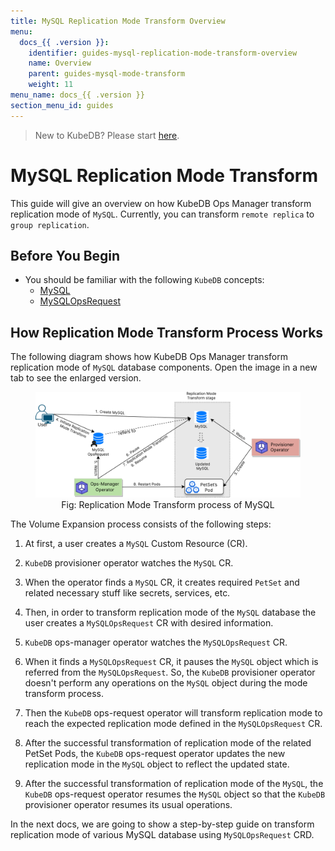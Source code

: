 ```yaml
---
title: MySQL Replication Mode Transform Overview
menu:
  docs_{{ .version }}:
    identifier: guides-mysql-replication-mode-transform-overview
    name: Overview
    parent: guides-mysql-mode-transform
    weight: 11
menu_name: docs_{{ .version }}
section_menu_id: guides
---
```


> New to KubeDB? Please start [here](/docs/README.md).

# MySQL Replication Mode Transform

This guide will give an overview on how KubeDB Ops Manager transform replication mode of `MySQL`. Currently, you can transform `remote replica` to `group replication`.

## Before You Begin

- You should be familiar with the following `KubeDB` concepts:
    - [MySQL](/docs/guides/mysql/concepts/mysqldatabase)
    - [MySQLOpsRequest](/docs/guides/mysql/concepts/opsrequest)

## How Replication Mode Transform Process Works

The following diagram shows how KubeDB Ops Manager transform replication mode of `MySQL` database components. Open the image in a new tab to see the enlarged version.

<figure align="center">
<img alt="Volume Expansion process of MySQL" src="/docs/guides/mysql/replication-mode-transform/overview/images/replication-mode-transform.svg">
<figcaption align="center">Fig: Replication Mode Transform process of MySQL</figcaption>
</figure>

The Volume Expansion process consists of the following steps:

1. At first, a user creates a `MySQL` Custom Resource (CR).

2. `KubeDB` provisioner operator watches the `MySQL` CR.

3. When the operator finds a `MySQL` CR, it creates required `PetSet` and related necessary stuff like secrets, services, etc.

4. Then, in order to transform replication mode of the `MySQL` database the user creates a `MySQLOpsRequest` CR with desired information.

5. `KubeDB` ops-manager operator watches the `MySQLOpsRequest` CR.

6. When it finds a `MySQLOpsRequest` CR, it pauses the `MySQL` object which is referred from the `MySQLOpsRequest`. So, the `KubeDB` provisioner operator doesn't perform any operations on the `MySQL` object during the mode transform process.

7. Then the `KubeDB` ops-request operator will transform replication mode to reach the expected replication mode defined in the `MySQLOpsRequest` CR.

8. After the successful transformation of replication mode of the related PetSet Pods, the `KubeDB` ops-request operator updates the new replication mode in the `MySQL` object to reflect the updated state.

9. After the successful transformation of replication mode of the `MySQL`, the `KubeDB` ops-request operator resumes the `MySQL` object so that the `KubeDB` provisioner operator resumes its usual operations.

In the next docs, we are going to show a step-by-step guide on transform replication mode of various MySQL database using `MySQLOpsRequest` CRD.
